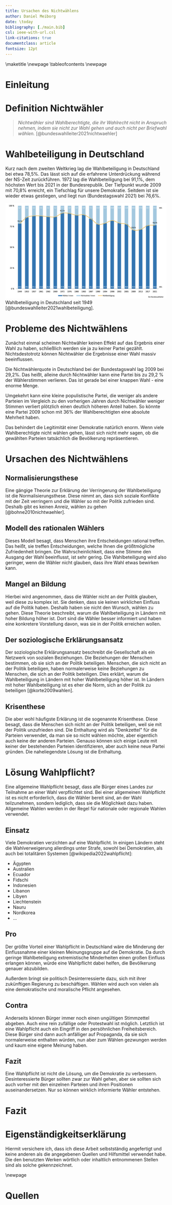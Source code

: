 ```yaml
---
title: Ursachen des Nichtwählens
author: Daniel Meiborg
date: \today
bibliography: [./main.bib]
csl: ieee-with-url.csl
link-citations: true
documentclass: article
fontsize: 12pt
---
```


\maketitle
\newpage
\tableofcontents
\newpage

# Einleitung
<!-- TODO: Siehe Buch/206 -->

# Definition Nichtwähler
> *Nichtwähler sind Wahlberechtigte, die ihr Wahlrecht nicht in Anspruch nehmen,
> indem sie nicht zur Wahl gehen und auch nicht per Briefwahl wählen.*
[@bundeswahlleiter2021nichtwaehler]

# Wahlbeteiligung in Deutschland
Kurz nach dem zweiten Weltkrieg lag die Wahlbeteiligung in Deutschland bei etwa
78,5%. Das lässt sich auf die erfahrene Unterdrückung während der NS-Zeit
zurückführen. 1972 lag die Wahlbeteiligung bei 91,1%, dem höchsten Wert bis 2021
in der Bundesrepublik. Der Tiefpunkt wurde 2009 mit 70,8% erreicht, ein
Tiefschlag für unsere Demokratie. Seitdem ist sie wieder etwas gestiegen, und
liegt nun (Bundestagswahl 2021) bei 76,6%.

![](images/Statistik-Wahlbeteiligung-Deutschland-seit-1949.png)
Wahlbeteiligung in Deutschland seit 1949 [@bundeswahlleiter2021wahlbeteiligung].

# Probleme des Nichtwählens
<!-- TODO: Hochpunkt/Tiefpunkt erklären -->
Zunächst einmal scheinen Nichtwähler keinen Effekt auf das Ergebnis einer Wahl
zu haben, schließlich werden sie ja zu keiner Partei gezählt. Nichtsdestotrotz
können Nichtwähler die Ergebnisse einer Wahl massiv beeinflussen.

Die Nichtwählerquote in Deutschland bei der Bundestagswahl lag 2009 bei 29,2%.
Das heißt, alleine durch Nichtwähler kann eine Partei bis zu 29,2 % der
Wählerstimmen verlieren. Das ist gerade bei einer knappen Wahl - eine enorme
Menge.

Umgekehrt kann eine kleine populistische Partei, die weniger als andere Parteien
im Vergleich zu den vorherigen Jahren durch Nichtwähler weniger Stimmen verliert
plötzlich einen deutlich höheren Anteil haben. So könnte eine Partei 2009 schon
mit 36% der Wahlberechtigten eine absolute Mehrheit haben.

Das behindert die Legitimität einer Demokratie natürlich enorm. Wenn viele
Wahlberechtigte nicht wählen gehen, lässt sich nicht mehr sagen, ob die
gewählten Parteien tatsächlich die Bevölkerung repräsentieren.


# Ursachen des Nichtwählens

## Normalisierungsthese
Eine gängige Theorie zur Erklärung der Verringerung der Wahlbeteiligung ist die
Normalisierungsthese. Diese nimmt an, dass sich soziale Konflikte mit der Zeit
verringern und die Wähler so mit der Politik zufrieden sind. Deshalb gibt es
keinen Anreiz, wählen zu gehen [@bohne2010nichtwaehler].

## Modell des rationalen Wählers
Dieses Modell besagt, dass Menschen ihre Entscheidungen rational treffen. Das
heißt, sie treffen Entscheidungen, welche Ihnen die größtmögliche Zufriedenheit
bringen. Die Wahrscheinlichkeit, dass eine Stimme den Ausgang der Wahl
beeinflusst, ist sehr gering. Die Wahlbeteiligung wird also geringer, wenn die
Wähler nicht glauben, dass ihre Wahl etwas bewirken kann.

## Mangel an Bildung
Hierbei wird angenommen, dass die Wähler nicht an der Politik glauben, weil
diese zu komplex ist. Sie denken, dass sie keinen wirklichen Einfluss auf die
Politik haben. Deshalb haben sie nicht den Wunsch, wählen zu gehen. Diese
Theorie beschreibt, warum die Wahlbeteiligung in Ländern mit hoher Bildung höher
ist. Dort sind die Wähler besser informiert und haben eine konkretere
Vorstellung davon, was sie in der Politik erreichen wollen.

## Der soziologische Erklärungsansatz
Der soziologische Erklärungsansatz beschreibt die Gesellschaft als ein Netzwerk
von sozialen Beziehungen. Die Beziehungen der Menschen bestimmen, ob sie sich an
der Politik beteiligen. Menschen, die sich nicht an der Politik beteiligen,
haben normalerweise keine Beziehungen zu Menschen, die sich an der Politik
beteiligen. Dies erklärt, warum die Wahlbeteiligung in Ländern mit hoher
Wahlbeteiligung höher ist. In Ländern mit hoher Wahlbeteiligung ist es eher die
Norm, sich an der Politik zu beteiligen [@korte2009wahlen].

## Krisenthese
Die aber wohl häufigste Erklärung ist die sogenannte Krisenthese. Diese besagt,
dass die Menschen sich nicht an der Politik beteiligen, weil sie mit der Politik
unzufrieden sind. Die Enthaltung wird als "Denkzettel" für die Parteien
verwendet, da man sie so nicht wählen möchte, aber eigentlich auch keine der
anderen Parteien. Genauso können sich einige Leute mit keiner der bestehenden
Parteien identifizieren, aber auch keine neue Partei gründen. Die naheliegendste
Lösung ist die Enthaltung.

# Lösung Wahlpflicht?
Eine allgemeine Wahlpflicht besagt, dass alle Bürger eines Landes zur Teilnahme
an einer Wahl verpflichtet sind. Bei einer allgemeinen Wahlpflicht ist es nicht
erforderlich, dass die Wähler bereit sind, an der Wahl teilzunehmen, sondern
lediglich, dass sie die Möglichkeit dazu haben. Allgemeine Wahlen werden in der
Regel für nationale oder regionale Wahlen verwendet.


## Einsatz
Viele Demokratien verzichten auf eine Wahlpflicht. In einigen Ländern steht die
Wahlverweigerung allerdings unter Strafe, sowohl bei Demokratien, als auch bei
totalitären Systemen [@wikipedia2022wahlpflicht]:

- Ägypten
- Australien
- Ecuador
- Fidschi
- Indonesien
- Libanon
- Libyen
- Liechtenstein
- Nauru
- Nordkorea
- ...

## Pro
Der größte Vorteil einer Wahlpflicht in Deutschland wäre die Minderung der
Einflussnahme einer kleinen Meinungsgruppe auf die Demokratie. Da durch geringe
Wahlbeteiligung extremistische Minderheiten einen großen Einfluss erlangen
können, würde eine Wahlpflicht dabei helfen, die Bevölkerung genauer abzubilden.

Außerdem bringt sie politisch Desinterressierte dazu, sich mit ihrer zukünftigen
Regierung zu beschäftigen. Wählen wird auch von vielen als eine demokratische
und moralische Pflicht angesehen.

## Contra
Anderseits können Bürger immer noch einen ungültigen Stimmzettel abgeben. Auch
eine rein zufällige oder Protestwahl ist möglich. Letztlich ist eine Wahlpflicht
auch ein Eingriff in den persöhnlichen Freiheitsbereich. Diese Bürger sind dann
auch anfälliger auf Propaganda, da sie sich normalerweise enthalten würden, nun
aber zum Wählen gezwungen werden und kaum eine eigene Meinung haben.

## Fazit
Eine Wahlpflicht ist nicht die Lösung, um die Demokratie zu verbessern.
Desinteressierte Bürger sollten zwar zur Wahl gehen, aber sie sollten sich auch
vorher mit den einzelnen Parteien und ihren Positionen auseinandersetzen. Nur
so können wirklich informierte Wähler entstehen.

# Fazit
<!-- TODO: Fazit -->

# Eigenständigkeitserklärung
Hiermit versichere ich, dass ich diese Arbeit selbstständig angefertigt und
keine anderen als die angegebenen Quellen und Hilfsmittel verwendet habe. Die
den benutzten Werken wörtlich oder inhaltlich entnommenen Stellen sind als
solche gekennzeichnet.

\newpage

# Quellen